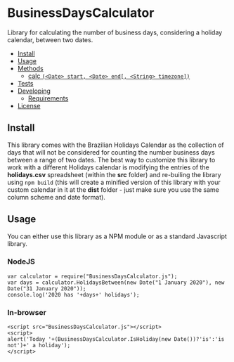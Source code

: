 # BusinessDaysCalculator
Library for calculating the number of business days, considering a holiday calendar, between two dates.

- [Install](#install)
- [Usage](#usage)
- [Methods](#methods)
  - [calc `(<Date> start, <Date> end[, <String> timezone])`](#calc-date-start-date-end-string-timezone)
- [Tests](#tests)
- [Developing](#developing)
  - [Requirements](#requirements)
- [License](#license)

## Install

This library comes with the Brazilian Holidays Calendar as the collection of days that will not be considered for counting the number business days between a range of two dates.
The best way to customize this library to work with a different Holidays calendar is modifying the entries of the **holidays.csv** spreadsheet (within the **src** folder) and re-builing the library using ```npm build``` (this will create a minified version of this library with your custom calendar in it at the **dist** folder - just make sure you use the same column scheme and date format).

## Usage

You can either use this library as a NPM module or as a standard Javascript library.

### NodeJS
```
var calculator = require("BusinessDaysCalculator.js");
var days = calculator.HolidaysBetween(new Date("1 January 2020"), new Date("31 January 2020"));
console.log('2020 has '+days+' holidays');
```

### In-browser
```
<script src="BusinessDaysCalculator.js"></script>
<script>
alert('Today '+(BusinessDaysCalculator.IsHoliday(new Date())?'is':'is not')+' a holiday');
</script>
```